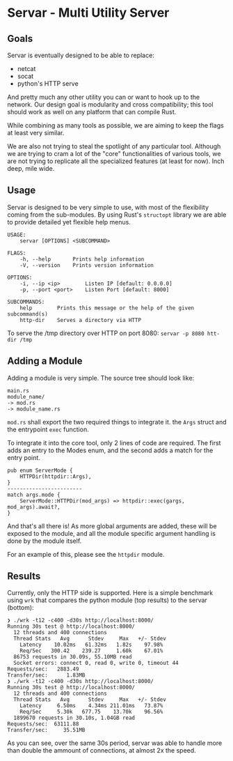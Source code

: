 # Servar - Multi Utility Server

## Goals
Servar is eventually designed to be able to replace:
 - netcat
 - socat
 - python's HTTP serve
 
And pretty much any other utility you can or want to hook up to the network.
Our design goal is modularity and cross compatibility; this tool should work as well on any platform that can compile Rust.

While combining as many tools as possible, we are aiming to keep the flags at least very similar.

We are also not trying to steal the spotlight of any particular tool. Although we are trying to cram a lot of the "core" functionalities of various tools, we are not trying to replicate all the specialized features (at least for now). Inch deep, mile wide.

## Usage
Servar is designed to be very simple to use, with most of the flexibility coming from the sub-modules. By using Rust's `structopt` library we are able to provide detailed yet flexible help menus. 

```
USAGE:
    servar [OPTIONS] <SUBCOMMAND>

FLAGS:
    -h, --help       Prints help information
    -V, --version    Prints version information

OPTIONS:
    -i, --ip <ip>        Listen IP [default: 0.0.0.0]
    -p, --port <port>    Listen Port [default: 8000]

SUBCOMMANDS:
    help        Prints this message or the help of the given subcommand(s)
    http-dir    Serves a directory via HTTP
```

To serve the /tmp directory over HTTP on port 8080:
`servar -p 8080 htt-dir /tmp`

## Adding a Module
Adding a module is very simple. The source tree should look like:
```
main.rs
module_name/
-> mod.rs
-> module_name.rs
```

`mod.rs` shall export the two required things to integrate it. the `Args` struct and the entrypoint `exec` function.

To integrate it into the core tool, only 2 lines of code are required. The first adds an entry to the Modes enum, and the second adds a match for the entry point.

```
pub enum ServerMode {
    HTTPDir(httpdir::Args),
}
------------------------
match args.mode {
    ServerMode::HTTPDir(mod_args) => httpdir::exec(gargs, mod_args).await?,
}
```

And that's all there is! As more global arguments are added, these will be exposed to the module, and all the module specific argument handling is done by the module itself.

For an example of this, please see the `httpdir` module.



## Results
Currently, only the HTTP side is supported. Here is a simple benchmark using `wrk` that compares the python module (top results) to the servar (bottom):

```
❯ ./wrk -t12 -c400 -d30s http://localhost:8000/
Running 30s test @ http://localhost:8000/
  12 threads and 400 connections
  Thread Stats   Avg      Stdev     Max   +/- Stdev
    Latency    10.02ms   61.32ms   1.82s    97.98%
    Req/Sec   300.42    239.27     1.60k    67.01%
  86753 requests in 30.09s, 55.10MB read
  Socket errors: connect 0, read 0, write 0, timeout 44
Requests/sec:   2883.49
Transfer/sec:      1.83MB
❯ ./wrk -t12 -c400 -d30s http://localhost:8000/
Running 30s test @ http://localhost:8000/
  12 threads and 400 connections
  Thread Stats   Avg      Stdev     Max   +/- Stdev
    Latency     6.50ms    4.34ms 211.01ms   73.87%
    Req/Sec     5.30k   677.75    13.70k    96.56%
  1899670 requests in 30.10s, 1.04GB read
Requests/sec:  63111.88
Transfer/sec:     35.51MB
```

As you can see, over the same 30s period, servar was able to handle more than double the ammount of connections, at almost 2x the speed.
